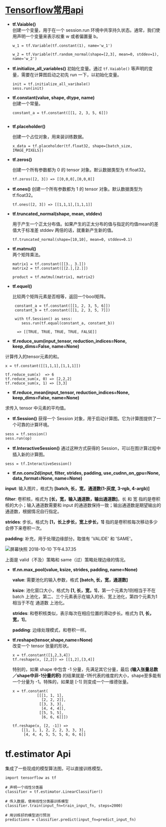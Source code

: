 # [Tensorflow常用api](https://blog.csdn.net/lenbow/article/details/52152766)

-  **tf.Vaiable()**  
    创建一个变量，用于在一个 session.run 环境中共享持久状态。通常，我们使用声明一个变量来表示权重 w 或者偏置量 b。 
     
    ```
    w_1 = tf.Variable(tf.constant(1), name='w_1')
    
    w_2 = tf.Variable(tf.random_normal(shape=[2,3], mean=0, stddev=1), name='w_2')
    ```
    
- **tf.initialize_all_variables()** 
    初始化变量。通过 `tf.Vaiable()` 等声明的变量，需要在计算图启动之初先 run 一下，以初始化变量。  
    
    ```
    init = tf.initialize_all_varibale()
    sess.run(init)
    ```

- **tf.constant(value, shape, dtype, name)**  
    创建一个常量。
    
    ```
    constant_a = tf.constant([[1, 2, 3, 5, 6]])
     
    ```

- **tf.placeholder()**

    创建一个占位对象，用来装训练数据。  
    
    ```
    x_data = tf.placeholder(tf.float32, shape=[batch_size, IMAGE_PIXELS])
    ```


- **tf.zeros()**
    
    创建一个所有参数都为 0 的 tensor 对象。默认数据类型为 tf.float32。
    
    ```
    tf.zeros([2, 3]) => [[0,0,0],[0,0,0]]
    ```

- **tf.ones()**
    创建一个所有参数都为 1 的 tensor 对象。默认数据类型为 tf.float32。
    
    ```
    tf.ones([2, 3]) => [[1,1,1],[1,1,1]]
    ``` 
    
    
- **tf.truncated_normal(shape, mean, stddev)**  
    
    用于产生一个正太分布值。如果产生的正太分布的值与指定的均值mean的差值大于标准差 stddev 两倍的话，就重新产生新的值。  
    
    ```
    tf.truncated_normal(shape=[10,10], mean=0, stddev=0.1)
    ```

- **tf.matmul()**  
    两个矩阵乘法。  
    
    ```
    matrix1 = tf.constant([[3., 3.]])
    matrix2 = tf.constant([[2.],[2.]])
    
    product = tf.matmul(matrix1, matrix2)
    ```
 
    
- **tf.equel()**  
    
    比较两个矩阵元素是否相等，返回一个bool矩阵。  
    
    ```
     constant_a = tf.constant([[1, 2, 3, 5, 6]])
     constant_b = tf.constant([[1, 2, 3, 5, 7]])
     
     with tf.Session() as sess:
        sess.run(tf.equal(constant_a, constant_b))
        
      => [[TRUE, TRUE, TRUE, TRUE, FALSE]]
    
    ```


- **tf.reduce_sum(input_tensor, reduction_indices=None, 
keep_dims=False, name=None)**

计算传入的tensor元素的和。  

```
x = tf.constant([[1,1,1],[1,1,1]])

tf.reduce_sum(x)  => 6
tf.reduce_sum(x, 0) => [2,2,2]
tf.reduce_sum(x, 1) => [3,3]
```


- **tf.reduce_mean(input_tensor, 
reduction_indices=None, 
keep_dims=False, name=None)**

求传入 tensor 中元素的平均值。


- **tf.Session()**
获得一个 Session 对象，用于启动计算图。它为计算图提供了一个可靠的计算环境。 

```
sess = tf.session()
sess.run(op)
``` 

- **tf.InteractiveSession()**
通过这种方式获得的 Session，可以在图计算过程中插入新的计算图。  

```
sess = tf.InteractiveSession()
```

- **tf.nn.conv2d(input, filter, strides, padding, 
use_cudnn_on_gpu=None, data_format=None, name=None)**  

**input**: 输入图片，格式为 **[batch, 长，宽，通道数(1-灰度, 3-rgb, 4-argb)]**   

**filter**: 卷积核，格式为 **[长，宽，输入通道数，输出通道数]**。长 和 宽 指的是卷积核的大小；输入通道数需要和 input 的通道数保持一致；输出通道数是期望输出的通道数，根据情况自行指定。  

**strides**: 步长。格式为 **[1，长上步长，宽上步长，1]** 指的是卷积核每次移动多少会停下来卷积一次。

**padding**: 补充，用于处理边缘部分。取值有 'VALIDE' 和 'SAME'。  

![屏幕快照 2018-10-10 下午4.37.35](http://ogemdlrap.bkt.clouddn.com/%E5%B1%8F%E5%B9%95%E5%BF%AB%E7%85%A7%202018-10-10%20%E4%B8%8B%E5%8D%884.37.35.png)


上面是 valid（不及）策略和 same（过）策略处理边缘的情况。


- **tf.nn.max_pool(value, ksize, strides, padding, name=None)**  
    
    **value**: 需要池化的输入参数，格式 **[batch, 长，宽，通道数]** 
    
    **ksize**: 池化窗口大小，格式为 **[1, 长，宽，1]**，第一个元素为1则相当于不在 batch 上池化，第二、三个元素表示在输入的长、宽上池化，第四个元素为1相当于不在 通道数 上池化。  
    
    **strides**: 和卷积核类似，表示每次在相应位置的滑动步长。格式为 **[1, 长，宽，1]**。
    
    **padding**: 边缘处理模式，和卷积一样。
    
- **tf.reshape(tensor,shape,name=None)**  
    改变一个 tensor 张量的形状。  
    
    ```
    x = tf.constant([1,2,3,4])
    tf.reshape(x, [2,2]) => [[1,2],[3,4]]
    ```
    特别的，如果 shape 中包含 -1 分量，先满足其它分量，最后 **(输入张量总数／shape中非-1分量的积)** 的结果就是-1所代表的维度的大小，shape至多能有一个分量为 -1。特殊的，如果是 [-1] 则变成一个一维德张量。
    
    ```
    x = tf.constant(
               [[[1, 1, 1],
                 [2, 2, 2]],
                [[3, 3, 3],
                 [4, 4, 4]],
                [[5, 5, 5],
                 [6, 6, 6]]])
               
    tf.reshape(x, [2, -1]) => 
        [[1, 1, 1, 2, 2, 2, 3, 3, 3],
         [4, 4, 4, 5, 5, 5, 6, 6, 6]]
    
    ```


# tf.estimator Api

集成了一些现成的模型算法图，可以直接训练模型。

```
import tensorflow as tf

# 声明一个线性分类器
classifier = tf.estimator.LinearClassifier()

# 传入数据，使用线性分类器训练模型
classifier.train(input_fn=train_input_fn, steps=2000)

# 用训练好的模型进行预测
predictions = classifier.predict(input_fn=predict_input_fn)
```




